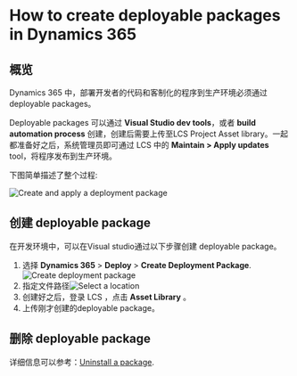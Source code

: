 # How to create deployable packages in Dynamics 365 


<!--more-->

## 概览

Dynamics 365 中，部署开发者的代码和客制化的程序到生产环境必须通过 deployable packages。


Deployable packages 可以通过 **Visual Studio dev tools**，或者 **build automation process** 创建，创建后需要上传至LCS Project Asset library。一起都准备好之后，系统管理员即可通过 LCS 中的 **Maintain > Apply updates** tool，将程序发布到生产环境。

下图简单描述了整个过程:

![Create and apply a deployment package](https://docs.microsoft.com/en-us/dynamics365/fin-ops-core/dev-itpro/deployment/media/createandapplydeployablepackage.png)

## 创建  deployable package

在开发环境中，可以在Visual studio通过以下步骤创建 deployable package。


1. 选择 **Dynamics 365** > **Deploy** > **Create Deployment Package**. ![Create deployment package](https://docs.microsoft.com/en-us/dynamics365/fin-ops-core/dev-itpro/deployment/media/createdeploymentpackage-986x1024.png)
2. 指定文件路径![Select a location](https://docs.microsoft.com/en-us/dynamics365/fin-ops-core/dev-itpro/deployment/media/pack4.png)
3. 创建好之后，登录 LCS ，点击 **Asset Library** 。
4. 上传刚才创建的deployable package。

## 删除 deployable package

详细信息可以参考：[Uninstall a package](https://docs.microsoft.com/en-us/dynamics365/fin-ops-core/dev-itpro/deployment/uninstall-deployable-package).
